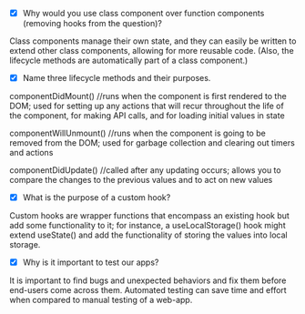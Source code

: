 - [x] Why would you use class component over function components (removing hooks from the question)?

Class components manage their own state, and they can easily be written to extend other class components, allowing for more reusable code. (Also, the lifecycle methods are automatically part of a class component.)

- [x] Name three lifecycle methods and their purposes.

componentDidMount() //runs when the component is first rendered to the DOM; used for setting up any actions that will recur throughout the life of the component, for making API calls, and for loading initial values in state

componentWillUnmount() //runs when the component is going to be removed from the DOM; used for garbage collection and clearing out timers and actions

componentDidUpdate() //called after any updating occurs; allows you to compare the changes to the previous values and to act on new values

- [x] What is the purpose of a custom hook?

Custom hooks are wrapper functions that encompass an existing hook but add some functionality to it; for instance, a useLocalStorage() hook might extend useState() and add the functionality of storing the values into local storage.

- [x] Why is it important to test our apps?

It is important to find bugs and unexpected behaviors and fix them before end-users come across them. Automated testing can save time and effort when compared to manual testing of a web-app.
